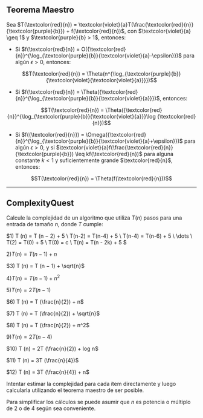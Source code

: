 Teorema Maestro
---
Sea $T(\textcolor{red}{n}) = \textcolor{violet}{a}T(\frac{\textcolor{red}{n}}{\textcolor{purple}{b}}) + f(\textcolor{red}{n})$, con $\textcolor{violet}{a} \geq 1$ y $\textcolor{purple}{b} > 1$, entonces:

* Si $f(\textcolor{red}{n}) = O({\textcolor{red}{n}}^{\log_{\textcolor{purple}{b}}{\textcolor{violet}{a}-\epsilon}})$ para algún $\epsilon > 0$, entonces:
```math
T(\textcolor{red}{n}) = \Theta(n^{\log_{\textcolor{purple}{b}}{\textcolor{violet}{\textcolor{violet}{a}}}})
```
* Si $f(\textcolor{red}{n}) = \Theta({\textcolor{red}{n}}^{\log_{\textcolor{purple}{b}}{\textcolor{violet}{a}}})$, entonces:
```math 
T(\textcolor{red}{n}) = \Theta({\textcolor{red}{n}}^{\log_{\textcolor{purple}{b}}{\textcolor{violet}{a}}}\log {\textcolor{red}{n}})
```
* Si $f({\textcolor{red}{n}}) = \Omega({\textcolor{red}{n}}^{\log_{\textcolor{purple}{b}}{\textcolor{violet}{a}+\epsilon}})$ para algún $\epsilon > 0$, y si $\textcolor{violet}{a}f(\frac{\textcolor{red}{n}}{\textcolor{purple}{b}}) \leq kf(\textcolor{red}{n})$ para alguna constante $k < 1$ y suficientemente grande $\textcolor{red}{n}$, entonces: 
```math
T(\textcolor{red}{n}) = \Theta(f(\textcolor{red}{n}))
```
---

ComplexityQuest
---
Calcule la complejidad de un algoritmo que utiliza $T(n)$ pasos para una entrada de tamaño $n$, donde $T$ cumple:

$1) T (n) = T (n − 2) + 5 \\
T(n-2) = T(n-4) + 5 \\
T(n-4) = T(n-6) + 5 \\
\dots \\
T(2) = T(0) + 5 \\
T(0) = c \\
T(n) = T(n - 2k) + 5
$

$2) T (n) = T (n − 1) + n$

$3) T (n) = T (n − 1) + \sqrt{n}$

$4) T (n) = T (n − 1) + n^2$

$5) T (n) = 2T (n − 1)$

$6) T (n) = T (\frac{n}{2}) + n$

$7) T (n) = T (\frac{n}{2}) + \sqrt{n}$

$8) T (n) = T (\frac{n}{2}) + n^2$

$9) T (n) = 2T (n − 4)$

$10) T (n) = 2T (\frac{n}{2}) + log n$

$11) T (n) = 3T (\frac{n}{4})$

$12) T (n) = 3T (\frac{n}{4}) + n$

Intentar estimar la complejidad para cada ítem directamente y luego calcularla utilizando el teorema maestro de ser posible. 

Para simplificar los cálculos se puede asumir que $n$ es potencia o múltiplo de $2$ o de $4$ según sea conveniente.


